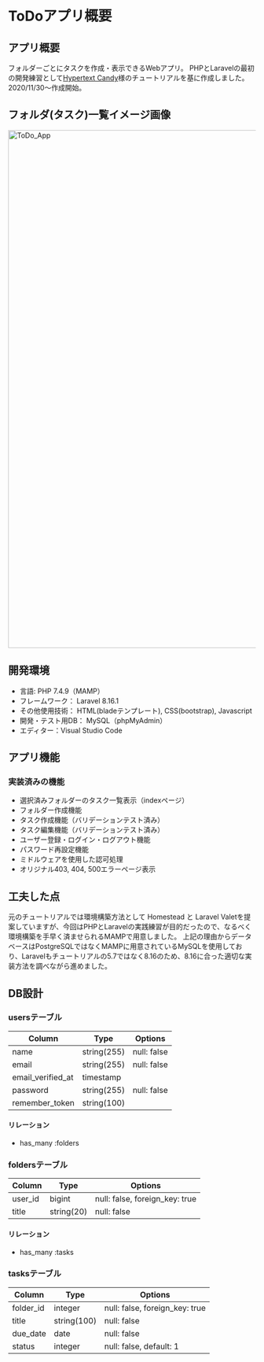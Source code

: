 # ToDoアプリ概要

## アプリ概要

フォルダーごとにタスクを作成・表示できるWebアプリ。
PHPとLaravelの最初の開発練習として[Hypertext Candy](https://www.hypertextcandy.com/laravel-tutorial-introduction)様のチュートリアルを基に作成しました。
2020/11/30〜作成開始。

## フォルダ(タスク)一覧イメージ画像

<img width="1053" alt="ToDo_App" src="https://user-images.githubusercontent.com/55307855/103459266-652bef80-4d51-11eb-9aa7-87dce515a83b.png">

## 開発環境

* 言語: PHP 7.4.9（MAMP）
* フレームワーク： Laravel 8.16.1
* その他使用技術： HTML(bladeテンプレート), CSS(bootstrap), Javascript
* 開発・テスト用DB： MySQL（phpMyAdmin）
* エディター：Visual Studio Code

## アプリ機能

### 実装済みの機能

* 選択済みフォルダーのタスク一覧表示（indexページ）
* フォルダー作成機能
* タスク作成機能（バリデーションテスト済み）
* タスク編集機能（バリデーションテスト済み）
* ユーザー登録・ログイン・ログアウト機能
* パスワード再設定機能
* ミドルウェアを使用した認可処理
* オリジナル403, 404, 500エラーページ表示

## 工夫した点

元のチュートリアルでは環境構築方法として Homestead と Laravel Valetを提案していますが、今回はPHPとLaravelの実践練習が目的だったので、なるべく環境構築を手早く済ませられるMAMPで用意しました。
上記の理由からデータベースはPostgreSQLではなくMAMPに用意されているMySQLを使用しており、Laravelもチュートリアルの5.7ではなく8.16のため、8.16に合った適切な実装方法を調べながら進めました。

## DB設計

### usersテーブル

|Column|Type|Options|
|------|----|-------|
|name|string(255)|null: false|
|email|string(255)|null: false|
|email_verified_at|timestamp||
|password|string(255)|null: false|
|remember_token|string(100)||

#### リレーション

* has_many :folders

### foldersテーブル

|Column|Type|Options|
|------|----|-------|
|user_id|bigint|null: false, foreign_key: true|
|title|string(20)|null: false|

#### リレーション

* has_many :tasks

### tasksテーブル

|Column|Type|Options|
|------|----|-------|
|folder_id|integer|null: false, foreign_key: true|
|title|string(100)|null: false|
|due_date|date|null: false|
|status|integer|null: false, default: 1|

